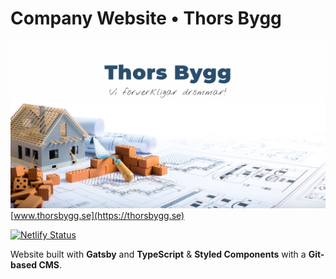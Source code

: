 # Company Website • Thors Bygg

[![](./static/banner.png)](https://thorsbygg.se)
[www.thorsbygg.se](https://thorsbygg.se)

[![Netlify Status](https://api.netlify.com/api/v1/badges/29afc317-9947-4d45-b536-0992875375d7/deploy-status)](https://app.netlify.com/sites/thorsbygg/deploys)

Website built with **Gatsby** and **TypeScript** &amp; **Styled Components** with a **Git-based CMS**.
